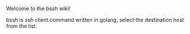 Welcome to the bssh wiki!

bssh is ssh client command written in golang, select the destination host from the list.

